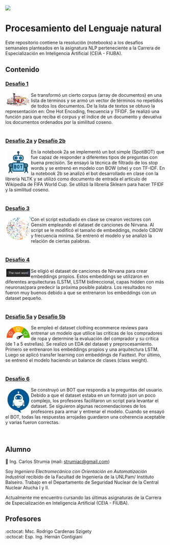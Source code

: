 <img src="https://github.com/FIUBA-Posgrado-Inteligencia-Artificial/procesamiento_lenguaje_natural/raw/main/logoFIUBA.jpg" width="500" align="center">

# Procesamiento del Lenguaje natural
Este repositorio contiene la resolución (notebooks) a los desafíos semanales planteados en la asignatura NLP perteneciente a la Carrera de Especialización en Inteligencia Artificial (CEIA - FIUBA).

## Contenido

### [Desafío 1](NLP/1a_word2vec.ipynb) 
<img src="https://github.com/strumiac/TrabajosPracticos/blob/main/4toBim/fig/1-vectorizacion.png" width="80" align="left">
<aside>Se transformó un cierto corpus (array de documentos) en una lista de términos y se armó un vector de términos no repetidos de todos los documentos. De la lista de textos se obtuvo la representación en: One Hot Encoding, frecuencia y TFIDF. Se realizó una función para que reciba el corpus y el índice de un documento y devuelva los documentos ordenados por la similitud coseno.</aside><br>

### [Desafío 2a](NLP/2a_bot_dnn_spacy_esp.ipynb) y [Desafío 2b](NLP/2b_bot_tfidf_nltk_world_cup.ipynb) 
<img src="https://github.com/strumiac/TrabajosPracticos/blob/main/4toBim/fig/2-bot.png" width="80" align="left">
<aside>En la notebook 2a se implementó un bot simple (SpotiBOT) que fue capaz de responder a diferentes tipos de preguntas con buena precisión. Se ensayó la técnica de filtrado de los stop words y se entrenó en modelo con BOW (ohe) y con TF-IDF. En la notebook 2b se analizó el bot desarrollado en clase con la librería NLTK y se utilizó como documento de entrada el artículo de Wikipedia de FIFA World Cup. Se utilizó la librería Sklearn para hacer TFIDF y la similitud coseno.</aside><br>

 ### [Desafío 3](NLP/3b_Custom_embedding_con_Gensim.ipynb)
<img src="https://github.com/strumiac/TrabajosPracticos/blob/main/4toBim/fig/3-embeddings.png" width="80" align="left">
<aside>Con el script estudiado en clase se crearon vectores con Gensim empleando el dataset de canciones de Nirvana. Al script se le modificó el tamaño de embeddings, modelo CBOW y frecuencia mínima. Se entrenó el modelo y se analizó la relación de ciertas palabras.</aside><br>

### [Desafío 4](NLP/4d_prediccion_palabra.ipynb)
<img src="https://github.com/strumiac/TrabajosPracticos/blob/main/4toBim/fig/4-next_word.png" width="80" align="left">
<aside>Se eligió el dataset de canciones de Nirvana para crear embeddings propios. Estos embeddings se utilizaron en diferentes arquitecturas (LSTM, LSTM bidireccional, capas hidden con más neuronas)para predecir la próxima posible palabra. Los resultados no fueron muy buenos debido a que se entrenaron los embeddings con un dataset pequeño.</aside><br>
 
### [Desafío 5a](NLP/5d_clothing_ecommerce_reviews.ipynb) y [Desafío 5b](NLP/5d_clothing_ecommerce_reviews_v2.ipynb) 
<img src="https://github.com/strumiac/TrabajosPracticos/blob/main/4toBim/fig/5-sentimental.png" width="80" align="left">
<aside>Se empleó el dataset clothing ecommerce reviews para entrenar un modelo que utilice las críticas de los compradores de ropa y determine la evaluación del comprador y su crítica (de 1 a 5 estrellas). Se realizó un EDA del dataset y preprocesamiento. Primero se entrenaron los embeddings propios y una arquitectura LSTM. Luego se aplicó transfer learning con embeddings de Fasttext. Por último, se entrenó el modelo haciendo un balance de clases (class weight).</aside><br>

### [Desafío 6](NLP/6_bot_qa.ipynb) 
<img src="https://github.com/strumiac/TrabajosPracticos/blob/main/4toBim/fig/6-bot_conversacional.png" width="80" align="left">
<aside>Se construyó un BOT que responda a la preguntas del usuario. Debido a que el dataset estaba en un formato json un poco complejo, los profesores facilitaron un script para levantar el dataset. Se siguieron algunas recomendaciones de los profesores para armar y entrenar el modelo. Cuando se ensayó el BOT, todas las respuestas arrojadas guardaron una coherencia aceptable y varias fueron correctas.</aside><br><br>

## Alumno
:pencil: Ing. Carlos Strumia (mail: strumiac@gmail.com)

Soy *Ingeniero Electromecánico con Orientación en Automatización Industrial* recibido de la Facultad de Ingeniería de la UNLPam/ Instituto Balseiro. Trabajo en el Departamento de Seguridad Nuclear de la Central Nuclear Atucha I y II.

Actualmente me encuentro cursando las últimas asignaturas de la Carrera de Especialización en Inteligencia Artificial (CEIA - FIUBA).

## Profesores
:octocat: Msc. Rodrigo Cardenas Szigety<br>
:octocat: Esp. Ing. Hernán Contigiani
